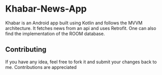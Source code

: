 # Khabar-News-App
Khabar is an Android app built using Kotlin and follows the MVVM architecture. 
It fetches news from an api and uses Retrofit. One can also find the implementation of the ROOM database.

## Contributing
If you have any idea, feel free to fork it and submit your changes back to me. Contributions are appreciated
